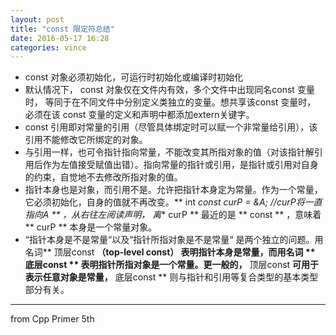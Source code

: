 ```yaml
---
layout: post
title: "const 限定符总结"
date: 2016-05-17 16:28
categories: vince
---
```


*  const 对象必须初始化，可运行时初始化或编译时初始化
*  默认情况下， const 对象仅在文件内有效，多个文件中出现同名const 变量时， 等同于在不同文件中分别定义类独立的变量。想共享该const 变量时， 必须在该 const 变量的定义和声明中都添加extern关键字。
*  const 引用即对常量的引用（尽管具体绑定时可以赋一个非常量给引用），该引用不能修改它所绑定的对象。
*  与引用一样，也可令指针指向常量，不能改变其所指对象的值（对该指针解引用后作为左值接受赋值出错）。指向常量的指针或引用，是指针或引用对自身的约束，自觉地不去修改所指对象的值。
*  指针本身也是对象，而引用不是。允许把指针本身定为常量。作为一个常量，它必须初始化，自身的值就不再改变。** int *const curP = &A;  //curP将一直指向A ** ，从右往左阅读声明， 离** curP ** 最近的是 ** const ** ，意味着 ** curP ** 本身是一个常量对象。
*  “指针本身是不是常量“以及“指针所指对象是不是常量“ 是两个独立的问题。用名词** 顶层const **（top-level const） 表明指针本身是常量，而用名词 ** 底层const ** 表明指针所指对象是一个常量。更一般的，** 顶层const **可用于表示任意对象是常量，** 底层const ** 则与指针和引用等复合类型的基本类型部分有关。

---

from Cpp Primer 5th
